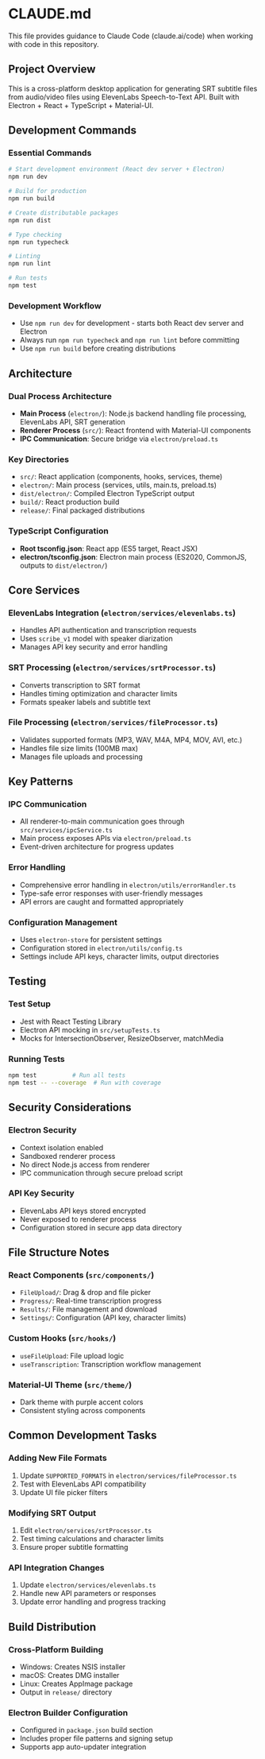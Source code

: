 # CLAUDE.md

This file provides guidance to Claude Code (claude.ai/code) when working with code in this repository.

## Project Overview

This is a cross-platform desktop application for generating SRT subtitle files from audio/video files using ElevenLabs Speech-to-Text API. Built with Electron + React + TypeScript + Material-UI.

## Development Commands

### Essential Commands
```bash
# Start development environment (React dev server + Electron)
npm run dev

# Build for production
npm run build

# Create distributable packages
npm run dist

# Type checking
npm run typecheck

# Linting
npm run lint

# Run tests
npm test
```

### Development Workflow
- Use `npm run dev` for development - starts both React dev server and Electron
- Always run `npm run typecheck` and `npm run lint` before committing
- Use `npm run build` before creating distributions

## Architecture

### Dual Process Architecture
- **Main Process** (`electron/`): Node.js backend handling file processing, ElevenLabs API, SRT generation
- **Renderer Process** (`src/`): React frontend with Material-UI components
- **IPC Communication**: Secure bridge via `electron/preload.ts`

### Key Directories
- `src/`: React application (components, hooks, services, theme)
- `electron/`: Main process (services, utils, main.ts, preload.ts)
- `dist/electron/`: Compiled Electron TypeScript output
- `build/`: React production build
- `release/`: Final packaged distributions

### TypeScript Configuration
- **Root tsconfig.json**: React app (ES5 target, React JSX)
- **electron/tsconfig.json**: Electron main process (ES2020, CommonJS, outputs to `dist/electron/`)

## Core Services

### ElevenLabs Integration (`electron/services/elevenlabs.ts`)
- Handles API authentication and transcription requests
- Uses `scribe_v1` model with speaker diarization
- Manages API key security and error handling

### SRT Processing (`electron/services/srtProcessor.ts`)
- Converts transcription to SRT format
- Handles timing optimization and character limits
- Formats speaker labels and subtitle text

### File Processing (`electron/services/fileProcessor.ts`)
- Validates supported formats (MP3, WAV, M4A, MP4, MOV, AVI, etc.)
- Handles file size limits (100MB max)
- Manages file uploads and processing

## Key Patterns

### IPC Communication
- All renderer-to-main communication goes through `src/services/ipcService.ts`
- Main process exposes APIs via `electron/preload.ts`
- Event-driven architecture for progress updates

### Error Handling
- Comprehensive error handling in `electron/utils/errorHandler.ts`
- Type-safe error responses with user-friendly messages
- API errors are caught and formatted appropriately

### Configuration Management
- Uses `electron-store` for persistent settings
- Configuration stored in `electron/utils/config.ts`
- Settings include API keys, character limits, output directories

## Testing

### Test Setup
- Jest with React Testing Library
- Electron API mocking in `src/setupTests.ts`
- Mocks for IntersectionObserver, ResizeObserver, matchMedia

### Running Tests
```bash
npm test          # Run all tests
npm test -- --coverage  # Run with coverage
```

## Security Considerations

### Electron Security
- Context isolation enabled
- Sandboxed renderer process
- No direct Node.js access from renderer
- IPC communication through secure preload script

### API Key Security
- ElevenLabs API keys stored encrypted
- Never exposed to renderer process
- Configuration stored in secure app data directory

## File Structure Notes

### React Components (`src/components/`)
- `FileUpload/`: Drag & drop and file picker
- `Progress/`: Real-time transcription progress
- `Results/`: File management and download
- `Settings/`: Configuration (API key, character limits)

### Custom Hooks (`src/hooks/`)
- `useFileUpload`: File upload logic
- `useTranscription`: Transcription workflow management

### Material-UI Theme (`src/theme/`)
- Dark theme with purple accent colors
- Consistent styling across components

## Common Development Tasks

### Adding New File Formats
1. Update `SUPPORTED_FORMATS` in `electron/services/fileProcessor.ts`
2. Test with ElevenLabs API compatibility
3. Update UI file picker filters

### Modifying SRT Output
1. Edit `electron/services/srtProcessor.ts`
2. Test timing calculations and character limits
3. Ensure proper subtitle formatting

### API Integration Changes
1. Update `electron/services/elevenlabs.ts`
2. Handle new API parameters or responses
3. Update error handling and progress tracking

## Build Distribution

### Cross-Platform Building
- Windows: Creates NSIS installer
- macOS: Creates DMG installer  
- Linux: Creates AppImage package
- Output in `release/` directory

### Electron Builder Configuration
- Configured in `package.json` build section
- Includes proper file patterns and signing setup
- Supports app auto-updater integration
